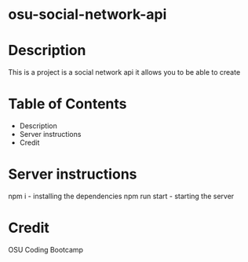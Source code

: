 # osu-social-network-api

# Description
This is a project is a social network api it allows you to be able to create 

# Table of Contents
- Description
- Server instructions 
- Credit


# Server instructions 
npm i - installing the dependencies
npm run start - starting the server

# Credit
OSU Coding Bootcamp 